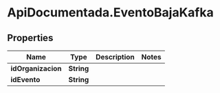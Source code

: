 # ApiDocumentada.EventoBajaKafka

## Properties

Name | Type | Description | Notes
------------ | ------------- | ------------- | -------------
**idOrganizacion** | **String** |  | 
**idEvento** | **String** |  | 


